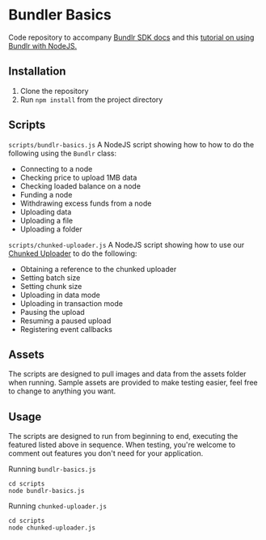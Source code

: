 # Bundler Basics

Code repository to accompany [Bundlr SDK docs](https://staging.docs.bundlr.network/docs/overview) and this [tutorial on using Bundlr with NodeJS.](https://staging.docs.bundlr.network/docs/tutorials/bundlr-nodejs)

## Installation

1. Clone the repository
2. Run `npm install` from the project directory

## Scripts

`scripts/bundlr-basics.js`
A NodeJS script showing how to how to do the following using the `Bundlr` class:

-   Connecting to a node
-   Checking price to upload 1MB data
-   Checking loaded balance on a node
-   Funding a node
-   Withdrawing excess funds from a node
-   Uploading data
-   Uploading a file
-   Uploading a folder

`scripts/chunked-uploader.js`
A NodeJS script showing how to use our [Chunked Uploader](https://staging.docs.bundlr.network/docs/category/chunked-uploder) to do the following:

-   Obtaining a reference to the chunked uploader
-   Setting batch size
-   Setting chunk size
-   Uploading in data mode
-   Uploading in transaction mode
-   Pausing the upload
-   Resuming a paused upload
-   Registering event callbacks

## Assets

The scripts are designed to pull images and data from the assets folder when running. Sample assets are provided to make testing easier, feel free to change to anything you want.

## Usage

The scripts are designed to run from beginning to end, executing the featured listed above in sequence. When testing, you're welcome to comment out features you don't need for your application.

Running `bundlr-basics.js`

```console
cd scripts
node bundlr-basics.js
```

Running `chunked-uploader.js`

```console
cd scripts
node chunked-uploader.js
```
